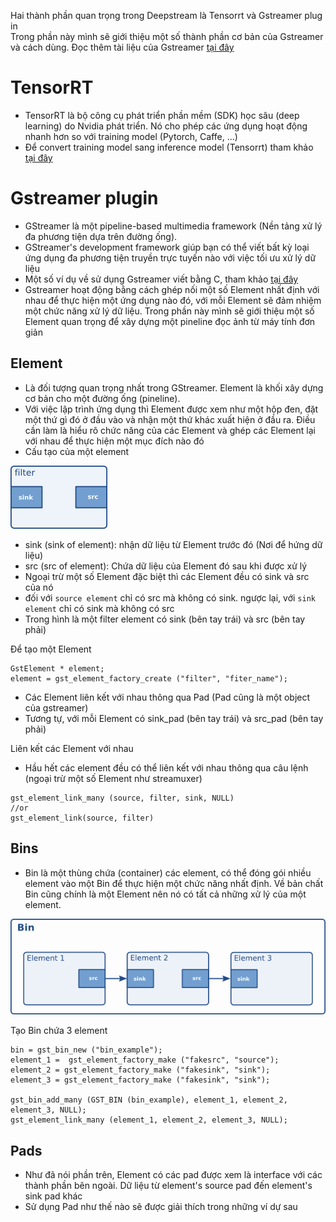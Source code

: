 Hai thành phần quan trọng trong Deepstream là Tensorrt và Gstreamer plug in  
Trong phần này mình sẽ giới thiệu một số thành phần cơ bản của Gstreamer và cách dùng. Đọc thêm tài liệu của Gstreamer [tại đây](https://gstreamer.freedesktop.org/documentation/tutorials/index.html?gi-language=c)

# TensorRT
- TensorRT là bộ công cụ phát triển phần mềm (SDK) học sâu (deep learning) do Nvidia phát triển. Nó cho phép các ứng dụng hoạt động nhanh hơn so với training model (Pytorch, Caffe, ...)
- Để convert training model sang inference model (Tensorrt) tham khảo [tại đây](LinkToTensorrt)

# Gstreamer plugin

- GStreamer là một pipeline-based multimedia framework (Nền tảng xử lý đa phương tiện dựa trên đường ống). 
- GStreamer's development framework giúp bạn có thể viết bất kỳ loại ứng dụng đa phương tiện truyền trực tuyến nào với việc tối ưu xử lý dữ liệu
- Một số ví dụ về sử dụng Gstreamer viết bằng C, tham khảo [tại đây](https://gstreamer.freedesktop.org/documentation/tutorials/basic/hello-world.html?gi-language=c)
- Gstreamer hoạt động bằng cách ghép nối một số Element nhất định với nhau để thực hiện một ứng dụng nào đó, với mỗi Element sẽ đảm nhiệm một chức năng xử lý dữ liệu. Trong phần này mình sẽ giới thiệu một số Element quan trọng để xây dựng một pineline đọc ảnh từ máy tính đơn giản

## Element
- Là đối tượng quan trọng nhất trong GStreamer. Element là khối xây dựng cơ bản cho một đường ống (pineline).  
- Với việc lập trình ứng dụng thì Element được xem như một hộp đen, đặt một thứ gì đó ở đầu vào và nhận một thứ khác xuất hiện ở đầu ra. Điều cần làm là hiểu rõ chức năng của các Element và ghép các Element lại với nhau để thực hiện một mục đích nào đó
- Cấu tạo của một element  

![alt](images/../../images/element.png)

- sink (sink of element): nhận dữ liệu từ Element trước đó (Nơi để hứng dữ liệu)  
- src (src of element): Chứa dữ liệu của Element đó sau khi được xử lý  
- Ngoại trừ một số Element đặc biệt thì các Element đều có sink và src của nó  
- đối với ``source element`` chỉ có src mà không có sink. ngược lại, với ``sink element`` chỉ có sink mà không có src   
- Trong hình là một filter element có sink (bên tay trái) và src (bên tay phải)

Để tạo một Element  
```
GstElement * element;
element = gst_element_factory_create ("filter", "fiter_name");
```

- Các Element liên kết với nhau thông qua Pad (Pad cũng là một object của gstreamer)  
- Tương tự, với mỗi Element có sink_pad (bên tay trái) và src_pad (bên tay phải)  
  
Liên kết các Element với nhau
- Hầu hết các element đều có thể liên kết với nhau thông qua câu lệnh (ngoại trừ một số Element như streamuxer)  

```
gst_element_link_many (source, filter, sink, NULL) 
//or
gst_element_link(source, filter)
```
## Bins
- Bin là một thùng chứa (container) các element, có thể đóng gói nhiều element vào một Bin để thực hiện một chức năng nhất định. Về bản chất Bin cũng chính là một Element nên nó có tất cả những xử lý của một element. 

![alt](images/../../images/bin-element.png)

Tạo Bin chứa 3 element
```
bin = gst_bin_new ("bin_example");
element_1 =  gst_element_factory_make ("fakesrc", "source");
element_2 = gst_element_factory_make ("fakesink", "sink");
element_3 = gst_element_factory_make ("fakesink", "sink");

gst_bin_add_many (GST_BIN (bin_example), element_1, element_2, element_3, NULL);
gst_element_link_many (element_1, element_2, element_3, NULL);
```

## Pads
- Như đã nói phần trên, Element có các pad được xem là interface với các thành phần bên ngoài. Dữ liệu từ element's source pad đến element's sink pad khác  
- Sử dụng Pad như thế nào sẽ được giải thích trong những ví dự sau